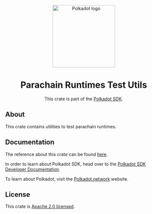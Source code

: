 <div align="center">

<img src="https://raw.githubusercontent.com/paritytech/polkadot-sdk/rzadp/readmes/docs/images/Polkadot_Logo_Horizontal_Pink_BlackOnWhite.png" alt="Polkadot logo" width="200">

# Parachain Runtimes Test Utils

This crate is part of the [Polkadot SDK](https://github.com/paritytech/polkadot-sdk/).

</div>

## About

This crate contains utilities to test parachain runtimes.

## Documentation

The reference about this crate can be found [here](https://paritytech.github.io/polkadot-sdk/master/parachains_runtimes_test_utils).

In order to learn about Polkadot SDK, head over to the [Polkadot SDK Developer Documentation](https://paritytech.github.io/polkadot-sdk/master/polkadot_sdk_docs/index.html).

To learn about Polkadot, visit the [Polkadot.network](https://polkadot.network/) website.

## License

This crate is [Apache 2.0 licensed](https://spdx.org/licenses/Apache-2.0.html).

